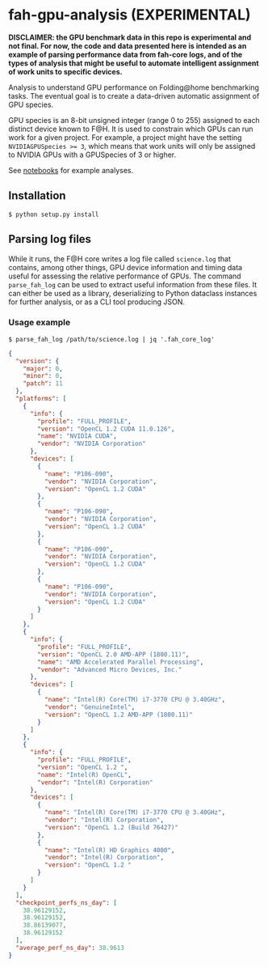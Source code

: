 # fah-gpu-analysis (EXPERIMENTAL)

**DISCLAIMER: the GPU benchmark data in this repo is experimental and not final. For now, the code and data presented here is intended as an example of parsing performance data from fah-core logs, and of the types of analysis that might be useful to automate intelligent assignment of work units to specific devices.**

Analysis to understand GPU performance on Folding@home benchmarking tasks. The eventual goal is to create a data-driven automatic assignment of GPU species.

GPU species is an 8-bit unsigned integer (range 0 to 255) assigned to each distinct device known to F@H. It is used to constrain which GPUs can run work for a given project. For example, a project might have the setting `NVIDIAGPUSpecies >= 3`, which means that work units will only be assigned to NVIDIA GPUs with a GPUSpecies of 3 or higher.

See [notebooks](notebooks) for example analyses.

## Installation

```shell
$ python setup.py install
```

## Parsing log files

While it runs, the F@H core writes a log file called `science.log` that contains, among other things, GPU device information and timing data useful for assessing the relative performance of GPUs. The command `parse_fah_log` can be used to extract useful information from these files. It can either be used as a library, deserializing to Python dataclass instances for further analysis, or as a CLI tool producing JSON.

### Usage example

``` shell
$ parse_fah_log /path/to/science.log | jq '.fah_core_log'
```

``` json
{
  "version": {
    "major": 0,
    "minor": 0,
    "patch": 11
  },
  "platforms": [
    {
      "info": {
        "profile": "FULL_PROFILE",
        "version": "OpenCL 1.2 CUDA 11.0.126",
        "name": "NVIDIA CUDA",
        "vendor": "NVIDIA Corporation"
      },
      "devices": [
        {
          "name": "P106-090",
          "vendor": "NVIDIA Corporation",
          "version": "OpenCL 1.2 CUDA"
        },
        {
          "name": "P106-090",
          "vendor": "NVIDIA Corporation",
          "version": "OpenCL 1.2 CUDA"
        },
        {
          "name": "P106-090",
          "vendor": "NVIDIA Corporation",
          "version": "OpenCL 1.2 CUDA"
        },
        {
          "name": "P106-090",
          "vendor": "NVIDIA Corporation",
          "version": "OpenCL 1.2 CUDA"
        }
      ]
    },
    {
      "info": {
        "profile": "FULL_PROFILE",
        "version": "OpenCL 2.0 AMD-APP (1800.11)",
        "name": "AMD Accelerated Parallel Processing",
        "vendor": "Advanced Micro Devices, Inc."
      },
      "devices": [
        {
          "name": "Intel(R) Core(TM) i7-3770 CPU @ 3.40GHz",
          "vendor": "GenuineIntel",
          "version": "OpenCL 1.2 AMD-APP (1800.11)"
        }
      ]
    },
    {
      "info": {
        "profile": "FULL_PROFILE",
        "version": "OpenCL 1.2 ",
        "name": "Intel(R) OpenCL",
        "vendor": "Intel(R) Corporation"
      },
      "devices": [
        {
          "name": "Intel(R) Core(TM) i7-3770 CPU @ 3.40GHz",
          "vendor": "Intel(R) Corporation",
          "version": "OpenCL 1.2 (Build 76427)"
        },
        {
          "name": "Intel(R) HD Graphics 4000",
          "vendor": "Intel(R) Corporation",
          "version": "OpenCL 1.2 "
        }
      ]
    }
  ],
  "checkpoint_perfs_ns_day": [
    38.96129152,
    38.96129152,
    38.86139077,
    38.96129152
  ],
  "average_perf_ns_day": 38.9613
}
```
